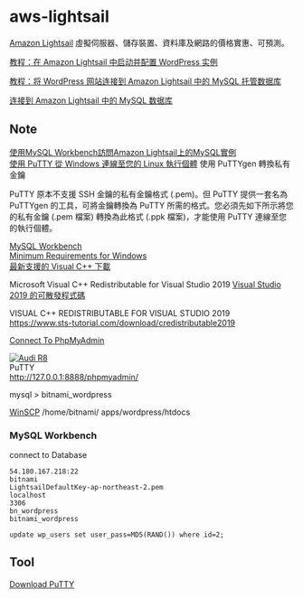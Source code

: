 # aws-lightsail

[Amazon Lightsail](https://aws.amazon.com/tw/lightsail/) 虛擬伺服器、儲存裝置、資料庫及網路的價格實惠、可預測。

[教程：在 Amazon Lightsail 中启动并配置 WordPress 实例](https://lightsail.aws.amazon.com/ls/docs/zh_cn/articles/amazon-lightsail-tutorial-launching-and-configuring-wordpress)

[教程：将 WordPress 网站连接到 Amazon Lightsail 中的 MySQL 托管数据库](https://lightsail.aws.amazon.com/ls/docs/zh_cn/articles/amazon-lightsail-connect-wordpress-to-mysql-managed-database)

[连接到 Amazon Lightsail 中的 MySQL 数据库](https://lightsail.aws.amazon.com/ls/docs/zh_cn/articles/amazon-lightsail-connecting-to-your-mysql-database)


## Note

[使用MySQL Workbench訪問Amazon Lightsail上的MySQL實例](https://stackoom.com/question/3vrqZ/%E4%BD%BF%E7%94%A8MySQL-Workbench%E8%AE%BF%E9%97%AEAmazon-Lightsail%E4%B8%8A%E7%9A%84MySQL%E5%AE%9E%E4%BE%8B)  
[使用 PuTTY 從 Windows 連線至您的 Linux 執行個體](https://docs.aws.amazon.com/zh_tw/AWSEC2/latest/UserGuide/putty.html)
使用 PuTTYgen 轉換私有金鑰

PuTTY 原本不支援 SSH 金鑰的私有金鑰格式 (.pem)。但 PuTTY 提供一套名為 PuTTYgen 的工具，可將金鑰轉換為 PuTTY 所需的格式。您必須先如下所示將您的私有金鑰 (.pem 檔案) 轉換為此格式 (.ppk 檔案)，才能使用 PuTTY 連線至您的執行個體。

[MySQL Workbench](https://dev.mysql.com/doc/workbench/en/)  
[Minimum Requirements for Windows](https://dev.mysql.com/doc/workbench/en/wb-installing-windows.html)  
[最新支援的 Visual C++ 下載](https://support.microsoft.com/zh-tw/help/2977003/the-latest-supported-visual-c-downloads)  

Microsoft Visual C++ Redistributable for Visual Studio 2019
[Visual Studio 2019 的可散發程式碼](https://docs.microsoft.com/zh-tw/visualstudio/releases/2019/redistribution)  

VISUAL C++ REDISTRIBUTABLE FOR VISUAL STUDIO 2019
https://www.sts-tutorial.com/download/credistributable2019


[Connect To PhpMyAdmin](https://docs.bitnami.com/aws/faq/get-started/access-phpmyadmin/)


[![Audi R8](http://img.youtube.com/vi/9VdcQLDmYII/0.jpg)](https://www.youtube.com/watch?v=9VdcQLDmYII "bitnami")  
PuTTY  
http://127.0.0.1:8888/phpmyadmin/

mysql > bitnami_wordpress

[WinSCP](https://winscp.net/eng/download.php)
/home/bitnami/ apps/wordpress/htdocs   

### MySQL Workbench

connect to Database
```
54.180.167.218:22
bitnami
LightsailDefaultKey-ap-northeast-2.pem
localhost
3306
bn_wordpress
bitnami_wordpress
```

`update wp_users set user_pass=MD5(RAND()) where id=2;`

## Tool

[Download PuTTY](https://www.putty.org/)
